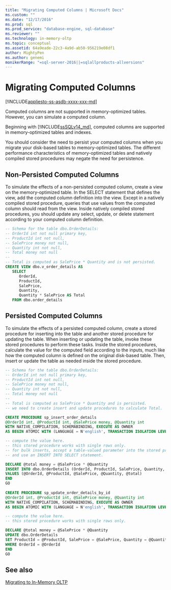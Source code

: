 ```yaml
---
title: "Migrating Computed Columns | Microsoft Docs"
ms.custom: ""
ms.date: "12/17/2016"
ms.prod: sql
ms.prod_service: "database-engine, sql-database"
ms.reviewer: ""
ms.technology: in-memory-oltp
ms.topic: conceptual
ms.assetid: 64a9eade-22c3-4a9d-ab50-956219e08df1
author: MightyPen
ms.author: genemi
monikerRange: "=sql-server-2016||=sqlallproducts-allversions"
---
```

# Migrating Computed Columns

[!INCLUDE[appliesto-ss-asdb-xxxx-xxx-md](../../includes/appliesto-ss-asdb-xxxx-xxx-md.md)]

Computed columns are not supported in memory-optimized tables. However, you can simulate a computed column.

Beginning with [!INCLUDE[ssSQLv14_md](../../includes/sssqlv14-md.md)], computed columns are supported in memory-optimized tables and indexes.

You should consider the need to persist your computed columns when you migrate your disk-based tables to memory-optimized tables. The different performance characteristics of memory-optimized tables and natively compiled stored procedures may negate the need for persistence.  
  
## Non-Persisted Computed Columns  
 To simulate the effects of a non-persisted computed column, create a view on the memory-optimized table. In the SELECT statement that defines the view, add the computed column definition into the view. Except in a natively compiled stored procedure, queries that use values from the computed column should read from the view. Inside natively compiled stored procedures, you should update any select, update, or delete statement according to your computed column definition.  
  
```sql  
-- Schema for the table dbo.OrderDetails:  
-- OrderId int not null primary key,  
-- ProductId int not null,  
-- SalePrice money not null,  
-- Quantity int not null,  
-- Total money not null  
--  
-- Total is computed as SalePrice * Quantity and is not persisted.  
CREATE VIEW dbo.v_order_details AS  
   SELECT  
      OrderId,  
      ProductId,  
      SalePrice,  
      Quantity,  
      Quantity * SalePrice AS Total  
   FROM dbo.order_details  
```  
  
## Persisted Computed Columns  
 To simulate the effects of a persisted computed column, create a stored procedure for inserting into the table and another stored procedure for updating the table. When inserting or updating the table, invoke these stored procedures to perform these tasks. Inside the stored procedures, calculate the value for the computed field according to the inputs, much like how the computed column is defined on the original disk-based table. Then, insert or update the table as needed inside the stored procedure.  
  
```sql  
-- Schema for the table dbo.OrderDetails:  
-- OrderId int not null primary key,  
-- ProductId int not null,  
-- SalePrice money not null,  
-- Quantity int not null,  
-- Total money not null  
--  
-- Total is computed as SalePrice * Quantity and is persisted.  
-- we need to create insert and update procedures to calculate Total.  

CREATE PROCEDURE sp_insert_order_details   
@OrderId int, @ProductId int, @SalePrice money, @Quantity int  
WITH NATIVE_COMPILATION, SCHEMABINDING, EXECUTE AS OWNER  
AS BEGIN ATOMIC WITH (LANGUAGE = N'english', TRANSACTION ISOLATION LEVEL = SNAPSHOT)  

-- compute the value here.   
-- this stored procedure works with single rows only.  
-- for bulk inserts, accept a table-valued parameter into the stored procedure  
-- and use an INSERT INTO SELECT statement.  

DECLARE @total money = @SalePrice * @Quantity  
INSERT INTO dbo.OrderDetails (OrderId, ProductId, SalePrice, Quantity, Total)  
VALUES (@OrderId, @ProductId, @SalePrice, @Quantity, @total)  
END  
GO  
  
CREATE PROCEDURE sp_update_order_details_by_id  
@OrderId int, @ProductId int, @SalePrice money, @Quantity int  
WITH NATIVE_COMPILATION, SCHEMABINDING, EXECUTE AS OWNER  
AS BEGIN ATOMIC WITH (LANGUAGE = N'english', TRANSACTION ISOLATION LEVEL = SNAPSHOT)  

-- compute the value here.   
-- this stored procedure works with single rows only.  

DECLARE @total money = @SalePrice * @Quantity  
UPDATE dbo.OrderDetails   
SET ProductId = @ProductId, SalePrice = @SalePrice, Quantity = @Quantity, Total = @total  
WHERE OrderId = @OrderId  
END  
GO  
```  
  
## See also  
 [Migrating to In-Memory OLTP](../../relational-databases/in-memory-oltp/migrating-to-in-memory-oltp.md)  
  
  
